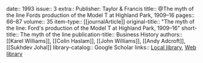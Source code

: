 date:: 1993
issue:: 3
extra:: Publisher: Taylor & Francis
title:: @The myth of the line Fords production of the Model T at Highland Park, 1909–16
pages:: 66–87
volume:: 35
item-type:: [[journalArticle]]
original-title:: "The myth of the line: Ford's production of the Model T at Highland Park, 1909–16"
short-title:: The myth of the line
publication-title:: Business History
authors:: [[Karel Williams]], [[Colin Haslam]], [[John Williams]], [[Andy Adcroft]], [[Sukhdev Johal]]
library-catalog:: Google Scholar
links:: [Local library](zotero://select/library/items/PQRHGA75), [Web library](https://www.zotero.org/users/6520516/items/PQRHGA75)
